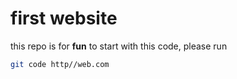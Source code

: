 # first website
this repo is for **fun** 
to start with this code, please run
```sh
git code http//web.com
```